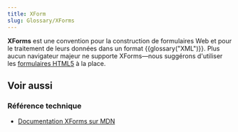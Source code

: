 ```yaml
---
title: XForm
slug: Glossary/XForms
---
```


**XForms** est une convention pour la construction de formulaires Web et pour le traitement de leurs données dans un format {{glossary("XML")}}. Plus aucun navigateur majeur ne supporte XForms—nous suggérons d'utiliser les [formulaires HTML5](/fr/docs/Web/Guide/HTML/Formulaires) à la place.

## Voir aussi

### Référence technique

- [Documentation XForms sur MDN](/fr/docs/XForms)
